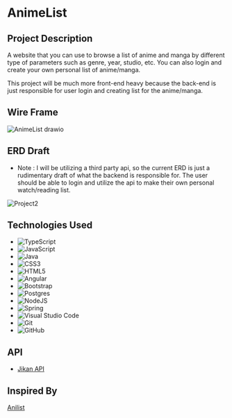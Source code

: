 # AnimeList

## Project Description

A website that you can use to browse a list of anime and manga by different type of parameters such as genre, year, studio, etc. You can also login and create your own personal list of anime/manga. 

This project will be much more front-end heavy because the back-end is just responsible for user login and creating list for the anime/manga.

## Wire Frame

![AnimeList drawio](https://user-images.githubusercontent.com/59656072/151215570-2fbd5c3e-4cf7-4636-9164-cd681a1da17a.png)

## ERD Draft

- Note : I will be utilizing a third party api, so the current ERD is just a rudimentary draft of what the backend is responsible for. The user should be able to login and utilize the api to make their own personal watch/reading list.

![Project2](https://user-images.githubusercontent.com/59656072/151217464-be53304b-2970-4065-83ef-327a16253124.png)

## Technologies Used
- ![TypeScript](https://img.shields.io/badge/typescript-%23007ACC.svg?style=for-the-badge&logo=typescript&logoColor=white)
- ![JavaScript](https://img.shields.io/badge/javascript-%23323330.svg?style=for-the-badge&logo=javascript&logoColor=%23F7DF1E)
- ![Java](https://img.shields.io/badge/java-%23ED8B00.svg?style=for-the-badge&logo=java&logoColor=white)
- ![CSS3](https://img.shields.io/badge/css3-%231572B6.svg?style=for-the-badge&logo=css3&logoColor=white)
- ![HTML5](https://img.shields.io/badge/html5-%23E34F26.svg?style=for-the-badge&logo=html5&logoColor=white)
- ![Angular](https://img.shields.io/badge/angular-%23DD0031.svg?style=for-the-badge&logo=angular&logoColor=white)
- ![Bootstrap](https://img.shields.io/badge/bootstrap-%23563D7C.svg?style=for-the-badge&logo=bootstrap&logoColor=white)
- ![Postgres](https://img.shields.io/badge/postgres-%23316192.svg?style=for-the-badge&logo=postgresql&logoColor=white)
- ![NodeJS](https://img.shields.io/badge/node.js-6DA55F?style=for-the-badge&logo=node.js&logoColor=white)
- ![Spring](https://img.shields.io/badge/spring-%236DB33F.svg?style=for-the-badge&logo=spring&logoColor=white)
- ![Visual Studio Code](https://img.shields.io/badge/Visual%20Studio%20Code-0078d7.svg?style=for-the-badge&logo=visual-studio-code&logoColor=white)
- ![Git](https://img.shields.io/badge/git-%23F05033.svg?style=for-the-badge&logo=git&logoColor=white)
- ![GitHub](https://img.shields.io/badge/github-%23121011.svg?style=for-the-badge&logo=github&logoColor=white)

## API
- [Jikan API](https://jikan.moe/)

## Inspired By
[Anilist](https://anilist.co/)
